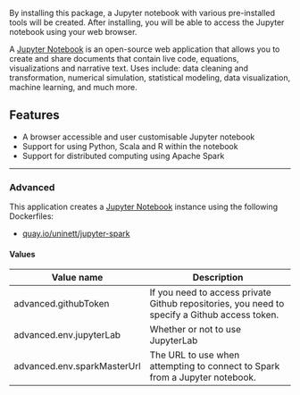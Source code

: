 By installing this package, a Jupyter notebook with various pre-installed
tools will be created. After installing, you will be able to access the
Jupyter notebook using your web browser.

A [Jupyter Notebook](http://jupyter.org/) is an open-source web application that allows you to create and share documents that contain live code, equations, visualizations and narrative text. Uses include: data cleaning and transformation, numerical simulation, statistical modeling, data visualization, machine learning, and much more.

## Features
- A browser accessible and user customisable Jupyter notebook
- Support for using Python, Scala and R within the notebook
- Support for distributed computing using Apache Spark

------

### Advanced
This application creates a [Jupyter Notebook](https://github.com/Uninett/helm-charts/tree/master/repos/stable/jupyter) instance using the following Dockerfiles:
  - [quay.io/uninett/jupyter-spark](https://github.com/Uninett/helm-charts-dockerfiles/tree/6405497/jupyter-spark/Dockerfile)

#### Values
| Value name    | Description |
| ------------- | ----------------------------------------------------------------------------------------------------------- |
| advanced.githubToken        | If you need to access private Github repositories, you need to specify a Github access token. |
| advanced.env.jupyterLab     | Whether or not to use JupyterLab                                                              |
| advanced.env.sparkMasterUrl | The URL to use when attempting to connect to Spark from a Jupyter notebook.                   |
